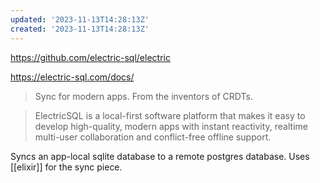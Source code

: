 ```yaml
---
updated: '2023-11-13T14:28:13Z'
created: '2023-11-13T14:28:13Z'
---
```

https://github.com/electric-sql/electric

https://electric-sql.com/docs/

> Sync for modern apps. From the inventors of CRDTs.

> ElectricSQL is a local-first software platform that makes it easy to develop high-quality, modern apps with instant reactivity, realtime multi-user collaboration and conflict-free offline support.

Syncs an app-local sqlite database to a remote postgres database. Uses [[elixir]] for the sync piece.